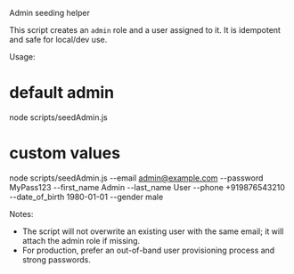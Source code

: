 Admin seeding helper

This script creates an `admin` role and a user assigned to it. It is idempotent and safe for local/dev use.

Usage:

  # default admin
  node scripts/seedAdmin.js

  # custom values
  node scripts/seedAdmin.js --email admin@example.com --password MyPass123 --first_name Admin --last_name User --phone +919876543210 --date_of_birth 1980-01-01 --gender male

Notes:
- The script will not overwrite an existing user with the same email; it will attach the admin role if missing.
- For production, prefer an out-of-band user provisioning process and strong passwords.
